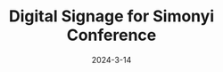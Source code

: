 ---
title: Digital Signage for Simonyi Conference
heroTitle: Digital Signage for Simonyi Conference
description: Implementing a basic UI for the XXI. Simonyi Conference in Svelte which was seen by 500+ peope during the event.
date: '2024-3-14'
categories:
  - sveltekit
  - svelte
published: false

links:
  github: https://github.com/simonyiszk/konf-infopanel-2024
---